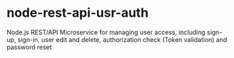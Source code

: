 # node-rest-api-usr-auth
Node.js REST/API Microservice for managing user access, including sign-up, sign-in, user edit and delete, authorization check (Token validation) and password reset
